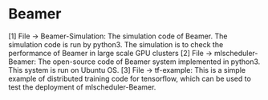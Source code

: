 # Beamer
[1] File -> Beamer-Simulation: The simulation code of Beamer. The simulation code is run by python3. The simulation is to check the performance of Beamer in large scale GPU clusters
[2] File -> mlscheduler-Beamer: The open-source code of Beamer system implemented in python3. This system is run on Ubuntu OS.
[3] File -> tf-example: This is a simple example of distributed training code for tensorflow, which can be used to test the deployment of mlscheduler-Beamer.
